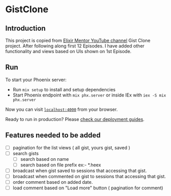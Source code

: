 # GistClone

## Introduction

This project is copied from [Elixir Mentor YouTube channel](https://www.youtube.com/@elixirmentor)
Gist Clone project. After following along first 12 Episodes. I have added other
functionality and views based on UIs shown on 1st Episode.

## Run

To start your Phoenix server:

- Run `mix setup` to install and setup dependencies
- Start Phoenix endpoint with `mix phx.server` or inside IEx with `iex -S mix phx.server`

Now you can visit [`localhost:4000`](http://localhost:4000) from your browser.

Ready to run in production? Please [check our deployment guides](https://hexdocs.pm/phoenix/deployment.html).

## Features needed to be added

- [ ] pagination for the list views ( all gist, yours gist, saved )
- [ ] search gists
  - [ ] search based on name
  - [ ] search based on file prefix ex:- \*.heex
- [ ] broadcast when gist saved to sessions that accessing that gist.
- [ ] broadcast when commented on gist to sessions that accessing that gist.
- [ ] order comment based on added date.
- [ ] load comment based on "Load more" button ( pagination for comment)
